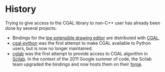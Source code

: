 # History #
Trying to give access to the CGAL library to non-C++ user has already been done by several projects:
  * Bindings for the [Ipe extensible drawing editor](http://tclab.kaist.ac.kr/ipe/) are distributed with [CGAL](http://www.cgal.org/Manual/latest/doc_html/cgal_manual/CGAL_ipelets/Chapter_main.html).
  * [cgal-python](http://cgal-python.gforge.inria.fr) was the first attempt to make CGAL available to Python users, but is now no longer maintained.
  * [cglab](http://cglab.gforge.inria.fr) was the first attempt to provide access to CGAL algorithm in [Scilab](http://www.scilab.org/). In the context of the 2011 Google summer of code, the Scilab team upgraded the bindings and now hosts them on their [forge](http://forge.scilab.org/index.php/p/cglab/).